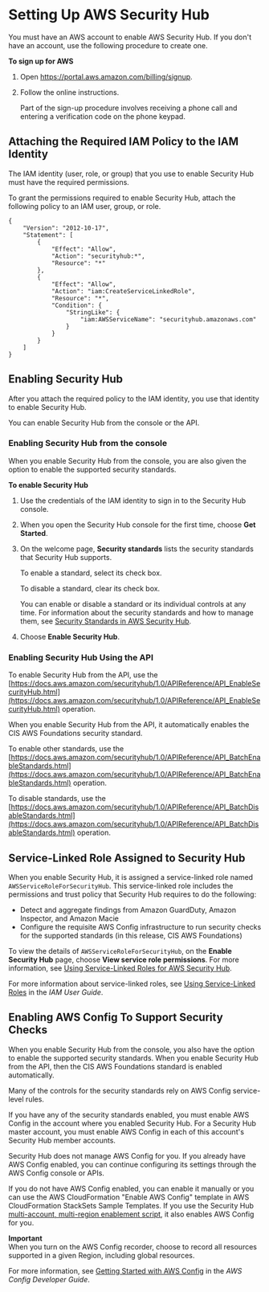 # Setting Up AWS Security Hub<a name="securityhub-settingup"></a>

You must have an AWS account to enable AWS Security Hub\. If you don't have an account, use the following procedure to create one\.

**To sign up for AWS**

1. Open [https://portal\.aws\.amazon\.com/billing/signup](https://portal.aws.amazon.com/billing/signup)\.

1. Follow the online instructions\.

   Part of the sign\-up procedure involves receiving a phone call and entering a verification code on the phone keypad\.

## Attaching the Required IAM Policy to the IAM Identity<a name="securityhub-enable-attach-policy"></a>

The IAM identity \(user, role, or group\) that you use to enable Security Hub must have the required permissions\.

To grant the permissions required to enable Security Hub, attach the following policy to an IAM user, group, or role\.

```
{
    "Version": "2012-10-17",
    "Statement": [
        {
            "Effect": "Allow",
            "Action": "securityhub:*",
            "Resource": "*"    
        },
        {
            "Effect": "Allow",
            "Action": "iam:CreateServiceLinkedRole",
            "Resource": "*",
            "Condition": {
                "StringLike": {
                    "iam:AWSServiceName": "securityhub.amazonaws.com"
                }
            }
        }
    ]
}
```

## Enabling Security Hub<a name="securityhub-enable"></a>

After you attach the required policy to the IAM identity, you use that identity to enable Security Hub\.

You can enable Security Hub from the console or the API\.

### Enabling Security Hub from the console<a name="securityhub-enable-console"></a>

When you enable Security Hub from the console, you are also given the option to enable the supported security standards\.

**To enable Security Hub**

1. Use the credentials of the IAM identity to sign in to the Security Hub console\.

1.  When you open the Security Hub console for the first time, choose **Get Started**\.

1. On the welcome page, **Security standards** lists the security standards that Security Hub supports\.

   To enable a standard, select its check box\.

   To disable a standard, clear its check box\.

   You can enable or disable a standard or its individual controls at any time\. For information about the security standards and how to manage them, see [Security Standards in AWS Security Hub](securityhub-standards.md)\.

1. Choose **Enable Security Hub**\.

### Enabling Security Hub Using the API<a name="securityhub-enable-api"></a>

To enable Security Hub from the API, use the [https://docs.aws.amazon.com/securityhub/1.0/APIReference/API_EnableSecurityHub.html](https://docs.aws.amazon.com/securityhub/1.0/APIReference/API_EnableSecurityHub.html) operation\.

When you enable Security Hub from the API, it automatically enables the CIS AWS Foundations security standard\.

To enable other standards, use the [https://docs.aws.amazon.com/securityhub/1.0/APIReference/API_BatchEnableStandards.html](https://docs.aws.amazon.com/securityhub/1.0/APIReference/API_BatchEnableStandards.html) operation\.

To disable standards, use the [https://docs.aws.amazon.com/securityhub/1.0/APIReference/API_BatchDisableStandards.html](https://docs.aws.amazon.com/securityhub/1.0/APIReference/API_BatchDisableStandards.html) operation\.

## Service\-Linked Role Assigned to Security Hub<a name="security-hub-enable-slr"></a>

When you enable Security Hub, it is assigned a service\-linked role named `AWSServiceRoleForSecurityHub`\. This service\-linked role includes the permissions and trust policy that Security Hub requires to do the following:
+ Detect and aggregate findings from Amazon GuardDuty, Amazon Inspector, and Amazon Macie
+ Configure the requisite AWS Config infrastructure to run security checks for the supported standards \(in this release, CIS AWS Foundations\)

To view the details of `AWSServiceRoleForSecurityHub`, on the **Enable Security Hub** page, choose **View service role permissions**\. For more information, see [Using Service\-Linked Roles for AWS Security Hub](using-service-linked-roles.md)\.

For more information about service\-linked roles, see [Using Service\-Linked Roles](https://docs.aws.amazon.com/IAM/latest/UserGuide/using-service-linked-roles.html) in the *IAM User Guide*\.

## Enabling AWS Config To Support Security Checks<a name="securityhub-enable-config"></a>

When you enable Security Hub from the console, you also have the option to enable the supported security standards\. When you enable Security Hub from the API, then the CIS AWS Foundations standard is enabled automatically\.

Many of the controls for the security standards rely on AWS Config service\-level rules\.

If you have any of the security standards enabled, you must enable AWS Config in the account where you enabled Security Hub\. For a Security Hub master account, you must enable AWS Config in each of this account's Security Hub member accounts\.

Security Hub does not manage AWS Config for you\. If you already have AWS Config enabled, you can continue configuring its settings through the AWS Config console or APIs\.

If you do not have AWS Config enabled, you can enable it manually or you can use the AWS CloudFormation "Enable AWS Config" template in AWS CloudFormation StackSets Sample Templates\. If you use the Security Hub [multi\-account, multi\-region enablement script](https://github.com/awslabs/aws-securityhub-multiaccount-scripts), it also enables AWS Config for you\.

**Important**  
When you turn on the AWS Config recorder, choose to record all resources supported in a given Region, including global resources\.

For more information, see [Getting Started with AWS Config](https://docs.aws.amazon.com/config/latest/developerguide/getting-started.html) in the *AWS Config Developer Guide*\.